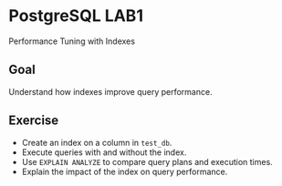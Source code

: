 # PostgreSQL LAB1

Performance Tuning with Indexes


## Goal
Understand how indexes improve query performance.


## Exercise
- Create an index on a column in `test_db`.
- Execute queries with and without the index.
- Use `EXPLAIN ANALYZE` to compare query plans and execution times.
- Explain the impact of the index on query performance.
